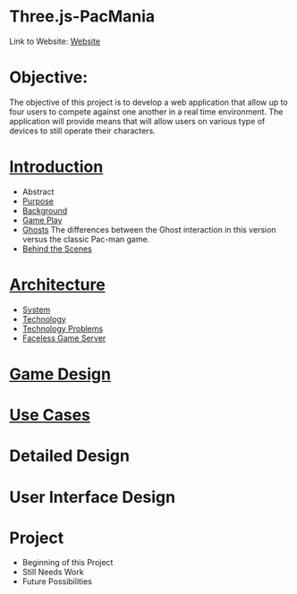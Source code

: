 # Three.js-PacMania
Link to Website: [Website](http://bit.ly/MPNApacman)

# Objective:
The objective of this project is to develop a web application that allow up to four users to compete against one another in a real time environment. The application will provide means that will allow users on various type of devices to still operate their characters. 

# [Introduction](https://github.com/youngj25/Three.js-PacMania/wiki/Introduction)
* Abstract
* [Purpose](https://github.com/youngj25/Three.js-PacMania/wiki/Introduction#purpose)
* [Background](https://github.com/youngj25/Three.js-PacMania/wiki/Introduction#background)
* [Game Play](https://github.com/youngj25/Three.js-PacMania/wiki/Introduction#game-play)
* [Ghosts](https://github.com/youngj25/Three.js-PacMania/wiki/Introduction#ghosts)
   The differences between the Ghost interaction in this version versus the classic Pac-man game. 
* [Behind the Scenes](https://github.com/youngj25/Three.js-PacMania/wiki/Introduction#behind-the-scenes)
# [Architecture](https://github.com/youngj25/Three.js-PacMania/wiki/Architecture)
* [System](https://github.com/youngj25/Three.js-PacMania/wiki/Architecture#system)
* [Technology](https://github.com/youngj25/Three.js-PacMania/wiki/Architecture#technology)
* [Technology Problems](https://github.com/youngj25/Three.js-PacMania/wiki/Architecture#technology-problems)
* [Faceless Game Server](https://github.com/youngj25/Three.js-PacMania/wiki/Architecture#faceless-game-server)
# [Game Design]()
# [Use Cases](https://github.com/youngj25/Three.js-PacMania/wiki/Use-Cases#use-cases)
# Detailed Design
# User Interface Design
# Project
* Beginning of this Project
* Still Needs Work
* Future Possibilities
